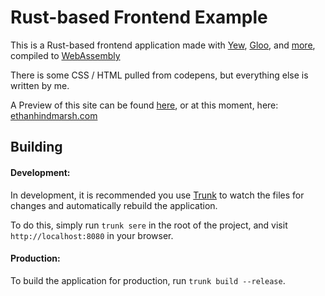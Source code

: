 # Rust-based Frontend Example

This is a Rust-based frontend application made with [Yew](https://github.com/yewstack/yew), [Gloo](https://github.com/rustwasm/gloo), and [more](./Cargo.toml), compiled to [WebAssembly](https://www.arewewebyet.org/)

There is some CSS / HTML pulled from codepens, but everything else is written by me.

A Preview of this site can be found [here](https://ethanhindmarsh.com/snow/), or at this moment, here: [ethanhindmarsh.com](https://ethanhindmarsh.com/)

## Building

#### Development:
In development, it is recommended you use [Trunk](https://trunkrs.dev/) to watch the files for changes and automatically rebuild the application.

To do this, simply run `trunk sere` in the root of the project, and visit `http://localhost:8080` in your browser.

#### Production:
To build the application for production, run `trunk build --release`.